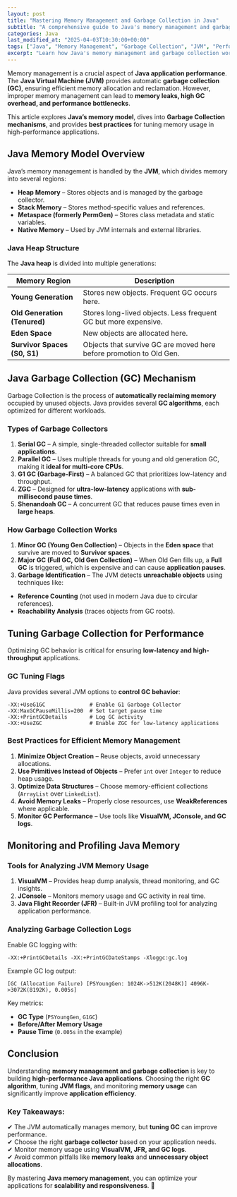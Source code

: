 ```yaml
---
layout: post
title: "Mastering Memory Management and Garbage Collection in Java"
subtitle: "A comprehensive guide to Java's memory management and garbage collection techniques for high-performance applications."
categories: Java
last_modified_at: "2025-04-03T10:30:00+00:00"
tags: ["Java", "Memory Management", "Garbage Collection", "JVM", "Performance Optimization"]
excerpt: "Learn how Java's memory management and garbage collection work, explore different GC algorithms, and optimize your applications for peak performance."
---
```

Memory management is a crucial aspect of **Java application performance**. The **Java Virtual Machine (JVM)** provides automatic **garbage collection (GC)**, ensuring efficient memory allocation and reclamation. However, improper memory management can lead to **memory leaks, high GC overhead, and performance bottlenecks**.

This article explores **Java’s memory model**, dives into **Garbage Collection mechanisms**, and provides **best practices** for tuning memory usage in high-performance applications.

## Java Memory Model Overview

Java’s memory management is handled by the **JVM**, which divides memory into several regions:

- **Heap Memory** – Stores objects and is managed by the garbage collector.
- **Stack Memory** – Stores method-specific values and references.
- **Metaspace (formerly PermGen)** – Stores class metadata and static variables.
- **Native Memory** – Used by JVM internals and external libraries.

### Java Heap Structure

The **Java heap** is divided into multiple generations:

| Memory Region   | Description |
|----------------|------------|
| **Young Generation** | Stores new objects. Frequent GC occurs here. |
| **Old Generation (Tenured)** | Stores long-lived objects. Less frequent GC but more expensive. |
| **Eden Space** | New objects are allocated here. |
| **Survivor Spaces (S0, S1)** | Objects that survive GC are moved here before promotion to Old Gen. |

## Java Garbage Collection (GC) Mechanism

Garbage Collection is the process of **automatically reclaiming memory** occupied by unused objects. Java provides several **GC algorithms**, each optimized for different workloads.

### Types of Garbage Collectors

1. **Serial GC** – A simple, single-threaded collector suitable for **small applications**.
2. **Parallel GC** – Uses multiple threads for young and old generation GC, making it **ideal for multi-core CPUs**.
3. **G1 GC (Garbage-First)** – A balanced GC that prioritizes low-latency and throughput.
4. **ZGC** – Designed for **ultra-low-latency** applications with **sub-millisecond pause times**.
5. **Shenandoah GC** – A concurrent GC that reduces pause times even in **large heaps**.

### How Garbage Collection Works

1. **Minor GC (Young Gen Collection)** – Objects in the **Eden space** that survive are moved to **Survivor spaces**.
2. **Major GC (Full GC, Old Gen Collection)** – When Old Gen fills up, a **Full GC** is triggered, which is expensive and can cause **application pauses**.
3. **Garbage Identification** – The JVM detects **unreachable objects** using techniques like:
  - **Reference Counting** (not used in modern Java due to circular references).
  - **Reachability Analysis** (traces objects from GC roots).

## Tuning Garbage Collection for Performance

Optimizing GC behavior is critical for ensuring **low-latency and high-throughput** applications.

### GC Tuning Flags

Java provides several JVM options to **control GC behavior**:

```
-XX:+UseG1GC              # Enable G1 Garbage Collector
-XX:MaxGCPauseMillis=200  # Set target pause time
-XX:+PrintGCDetails       # Log GC activity
-XX:+UseZGC               # Enable ZGC for low-latency applications
```

### Best Practices for Efficient Memory Management

1. **Minimize Object Creation** – Reuse objects, avoid unnecessary allocations.
2. **Use Primitives Instead of Objects** – Prefer `int` over `Integer` to reduce heap usage.
3. **Optimize Data Structures** – Choose memory-efficient collections (`ArrayList` over `LinkedList`).
4. **Avoid Memory Leaks** – Properly close resources, use **WeakReferences** where applicable.
5. **Monitor GC Performance** – Use tools like **VisualVM, JConsole, and GC logs**.

## Monitoring and Profiling Java Memory

### Tools for Analyzing JVM Memory Usage

1. **VisualVM** – Provides heap dump analysis, thread monitoring, and GC insights.
2. **JConsole** – Monitors memory usage and GC activity in real time.
3. **Java Flight Recorder (JFR)** – Built-in JVM profiling tool for analyzing application performance.

### Analyzing Garbage Collection Logs

Enable GC logging with:

```
-XX:+PrintGCDetails -XX:+PrintGCDateStamps -Xloggc:gc.log
```

Example GC log output:

```
[GC (Allocation Failure) [PSYoungGen: 1024K->512K(2048K)] 4096K->3072K(8192K), 0.005s]
```

Key metrics:
- **GC Type** (`PSYoungGen`, `G1GC`)
- **Before/After Memory Usage**
- **Pause Time** (`0.005s` in the example)

## Conclusion

Understanding **memory management and garbage collection** is key to building **high-performance Java applications**. Choosing the right **GC algorithm**, tuning **JVM flags**, and monitoring **memory usage** can significantly improve **application efficiency**.

### Key Takeaways:
✔ The JVM automatically manages memory, but **tuning GC** can improve performance.  
✔ Choose the right **garbage collector** based on your application needs.  
✔ Monitor memory usage using **VisualVM, JFR, and GC logs**.  
✔ Avoid common pitfalls like **memory leaks** and **unnecessary object allocations**.

By mastering **Java memory management**, you can optimize your applications for **scalability and responsiveness**. 🚀
